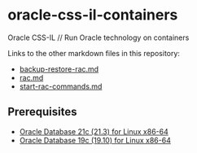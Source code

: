 # oracle-css-il-containers
Oracle CSS-IL // Run Oracle technology on containers

Links to the other markdown files in this repository:



- [backup-restore-rac.md](backup-restore-rac.md)
- [rac.md](rac.md)
- [start-rac-commands.md](start-rac-commands.md)

## Prerequisites

- [Oracle Database 21c (21.3) for Linux x86-64](https://www.oracle.com/database/technologies/oracle21c-linux-downloads.html)
- [Oracle Database 19c (19.10) for Linux x86-64](https://www.oracle.com/database/technologies/oracle19c-linux-downloads.html)


